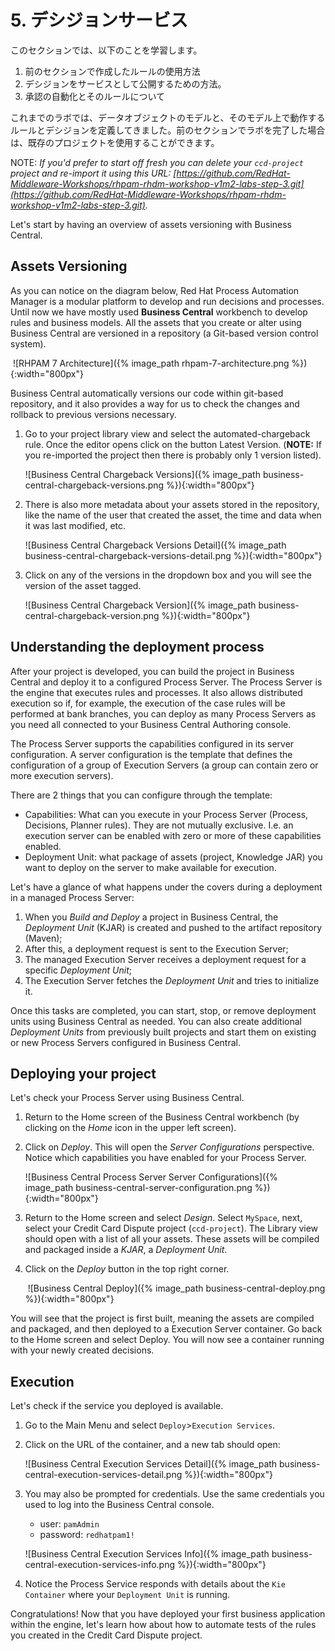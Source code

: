 
# 5. デシジョンサービス

このセクションでは、以下のことを学習します。

1. 前のセクションで作成したルールの使用方法
2. デシジョンをサービスとして公開するための方法。
3. 承認の自動化とそのルールについて

これまでのラボでは、データオブジェクトのモデルと、そのモデル上で動作するルールとデシジョンを定義してきました。前のセクションでラボを完了した場合は、既存のプロジェクトを使用することができます。

NOTE: _If you'd prefer to start off fresh you can delete your `ccd-project` project and re-import it using this URL: [https://github.com/RedHat-Middleware-Workshops/rhpam-rhdm-workshop-v1m2-labs-step-3.git](https://github.com/RedHat-Middleware-Workshops/rhpam-rhdm-workshop-v1m2-labs-step-3.git)._

Let's start by having an overview of assets versioning with Business Central.

## Assets Versioning

As you can notice on the diagram below, Red Hat Process Automation Manager is a modular platform to develop and run decisions and processes. Until now we have mostly used **Business Central** workbench to develop rules and business models. All the assets that you create or alter using Business Central are versioned in a repository (a Git-based version control system).

​	![RHPAM 7 Architecture]({% image_path rhpam-7-architecture.png %}){:width="800px"}

Business Central automatically versions our code within git-based repository, and it also provides a way for us to check the changes and rollback to previous versions necessary.

1. Go to your project library view and select the automated-chargeback rule. Once the editor opens click on the button Latest Version. (**NOTE:** If you re-imported the project then there is probably only 1 version listed).

     ![Business Central Chargeback Versions]({% image_path business-central-chargeback-versions.png %}){:width="800px"}

2. There is also more metadata about your assets stored in the repository, like the name of the user that created the asset, the time and data when it was last modified, etc.

     ![Business Central Chargeback Versions Detail]({% image_path business-central-chargeback-versions-detail.png %}){:width="800px"}

3. Click on any of the versions in the dropdown box and you will see the version of the asset tagged.

     ![Business Central Chargeback Version]({% image_path business-central-chargeback-version.png %}){:width="800px"}

## Understanding the deployment process

After your project is developed, you can build the project in Business Central and deploy it to a configured Process Server. The Process Server is the engine that executes rules and processes. It also allows distributed execution so if, for example, the execution of the case rules will be performed at bank branches, you can deploy as many Process Servers as you need all connected to your Business Central Authoring console.

The Process Server supports the capabilities configured in its server configuration. A server configuration is the template that defines the configuration of a group of Execution Servers (a group can contain zero or more execution servers).

There are 2 things that you can configure through the template:

  - Capabilities: What can you execute in your Process Server (Process, Decisions, Planner rules). They are not mutually exclusive. I.e. an execution server can be enabled with zero or more of these capabilities enabled.
  - Deployment Unit: what package of assets (project, Knowledge JAR) you want to deploy on the server to make available for execution.


Let's have a glance of what happens under the covers during a deployment in a managed Process Server:

1. When you _Build and Deploy_ a project in Business Central, the _Deployment Unit_ (KJAR) is created and pushed to the artifact repository (Maven);
2. After this, a deployment request is sent to the Execution Server;
3. The managed Execution Server receives a deployment request for a specific _Deployment Unit_;
4. The Execution Server fetches the _Deployment Unit_ and tries to initialize it.

Once this tasks are completed, you can start, stop, or remove deployment units using Business Central as needed. You can also create additional _Deployment Units_ from previously built projects and start them on existing or new Process Servers configured in Business Central.

## Deploying your project

Let's check your Process Server using Business Central.

1. Return to the Home screen of the Business Central workbench (by clicking on the _Home_ icon in the upper left screen).

2. Click on _Deploy_. This will open the _Server Configurations_ perspective. Notice which capabilities you have enabled for your Process Server.

   ![Business Central Process Server Server Configurations]({% image_path business-central-server-configuration.png %}){:width="800px"}

3. Return to the Home screen and select _Design_. Select `MySpace`, next, select your Credit Card Dispute project (`ccd-project`). The Library view should open with a list of all your assets. These assets will be compiled and packaged inside a _KJAR_, a _Deployment Unit_.

4. Click on the _Deploy_ button in the top right corner.

    ​	![Business Central Deploy]({% image_path business-central-deploy.png %}){:width="800px"}

You will see that the project is first built, meaning the assets are compiled and packaged, and then deployed to a Execution Server container. Go back to the Home screen and select Deploy. You will now see a container running with your newly created decisions.

## Execution

Let's check if the service you deployed is available.

1. Go to the Main Menu and select `Deploy`>`Execution Services`.

2. Click on the URL of the container, and a new tab should open:

     ![Business Central Execution Services Detail]({% image_path business-central-execution-services-detail.png %}){:width="800px"}

3. You may also be prompted for credentials. Use the same credentials you used to log into the Business Central console.

    - user: `pamAdmin`
    - password: `redhatpam1!`

    ![Business Central Execution Services Info]({% image_path business-central-execution-services-info.png %}){:width="800px"}

4. Notice the Process Service responds with details about the `Kie Container` where your `Deployment Unit` is running.

Congratulations! Now that you have deployed your first business application within the engine, let's learn how about how to automate tests of the rules you created in the Credit Card Dispute project.
